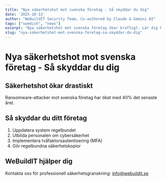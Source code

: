 ```yaml
---
title: "Nya säkerhetshot mot svenska företag - Så skyddar du dig"
date: '2025-10-13'
author: "WeBuildIT Security Team, Co-authored by Claude & Gemini AI"
tags: ["swedish", "news"]
excerpt: "Nya säkerhetshot mot svenska företag ökar kraftigt. Lär dig hur du skyddar ditt företag."
slug: "nya-sakerhetshot-mot-svenska-foretag-sa-skyddar-du-dig"
---
```

# Nya säkerhetshot mot svenska företag - Så skyddar du dig

## Säkerhetshot ökar drastiskt
Ransomware-attacker mot svenska företag har ökat med 40% det senaste året.

## Så skyddar du ditt företag
1. Uppdatera system regelbundet
2. Utbilda personalen om cybersäkerhet
3. Implementera tvåfaktorsautentisering (MFA)
4. Gör regelbundna säkerhetskopior

## WeBuildIT hjälper dig
Kontakta oss för professionell säkerhetsgranskning: info@webuildit.se